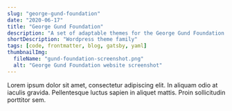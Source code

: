 ```yaml
---
slug: "george-gund-foundation"
date: "2020-06-17"
title: "George Gund Foundation"
description: "A set of adaptable themes for the George Gund Foundation’s Wordpress site"
shortDescription: "Wordpress theme family"
tags: [code, frontmatter, blog, gatsby, yaml]
thumbnailImg:
  fileName: "gund-foundation-screenshot.png"
  alt: "George Gund Foundation website screenshot"
---
```


Lorem ipsum dolor sit amet, consectetur adipiscing elit. In aliquam odio at iaculis gravida. Pellentesque luctus sapien in aliquet mattis. Proin sollicitudin porttitor sem.
